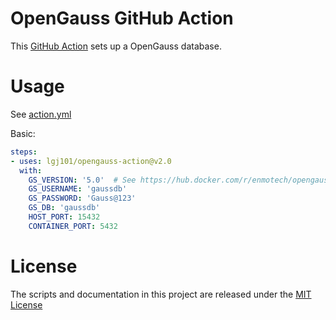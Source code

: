# OpenGauss GitHub Action

This [GitHub Action](https://github.com/features/actions) sets up a OpenGauss database.

# Usage

See [action.yml](action.yml)

Basic:
```yaml
steps:
- uses: lgj101/opengauss-action@v2.0
  with:
    GS_VERSION: '5.0'  # See https://hub.docker.com/r/enmotech/opengauss for available versions
    GS_USERNAME: 'gaussdb'
    GS_PASSWORD: 'Gauss@123' 
    GS_DB: 'gaussdb' 
    HOST_PORT: 15432 
    CONTAINER_PORT: 5432 
```

# License

The scripts and documentation in this project are released under the [MIT License](LICENSE)
